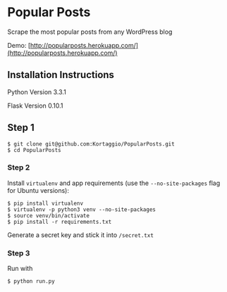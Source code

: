 # Popular Posts
Scrape the most popular posts from any WordPress blog

Demo: [http://popularposts.herokuapp.com/](http://popularposts.herokuapp.com/)

## Installation Instructions

Python Version 3.3.1

Flask Version 0.10.1

## Step 1

	$ git clone git@github.com:Kortaggio/PopularPosts.git
	$ cd PopularPosts

### Step 2

Install `virtualenv` and app requirements (use the `--no-site-packages` flag for Ubuntu versions):

	$ pip install virtualenv
	$ virtualenv -p python3 venv --no-site-packages
	$ source venv/bin/activate
	$ pip install -r requirements.txt

Generate a secret key and stick it into `/secret.txt`

### Step 3

Run with

	$ python run.py
